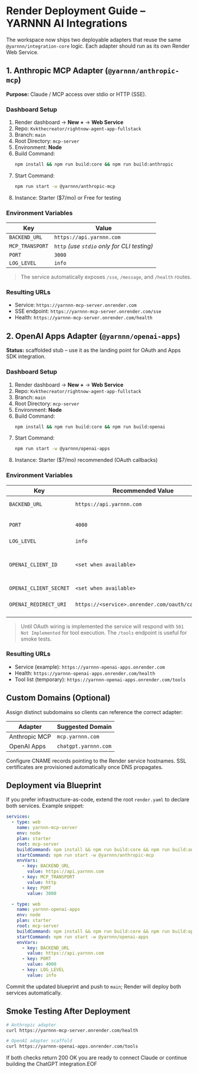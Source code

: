 # Render Deployment Guide – YARNNN AI Integrations

The workspace now ships two deployable adapters that reuse the same `@yarnnn/integration-core` logic. Each adapter should run as its own Render Web Service.

## 1. Anthropic MCP Adapter (`@yarnnn/anthropic-mcp`)

**Purpose:** Claude / MCP access over stdio or HTTP (SSE).

### Dashboard Setup
1. Render dashboard → **New +** → **Web Service**
2. Repo: `Kvkthecreator/rightnow-agent-app-fullstack`
3. Branch: `main`
4. Root Directory: `mcp-server`
5. Environment: **Node**
6. Build Command:
   ```bash
   npm install && npm run build:core && npm run build:anthropic
   ```
7. Start Command:
   ```bash
   npm run start -w @yarnnn/anthropic-mcp
   ```
8. Instance: Starter ($7/mo) or Free for testing

### Environment Variables
| Key | Value |
|-----|-------|
| `BACKEND_URL` | `https://api.yarnnn.com` |
| `MCP_TRANSPORT` | `http` *(use `stdio` only for CLI testing)* |
| `PORT` | `3000` |
| `LOG_LEVEL` | `info` |

> The service automatically exposes `/sse`, `/message`, and `/health` routes.

### Resulting URLs
- Service: `https://yarnnn-mcp-server.onrender.com`
- SSE endpoint: `https://yarnnn-mcp-server.onrender.com/sse`
- Health: `https://yarnnn-mcp-server.onrender.com/health`

## 2. OpenAI Apps Adapter (`@yarnnn/openai-apps`)

**Status:** scaffolded stub – use it as the landing point for OAuth and Apps SDK integration.

### Dashboard Setup
1. Render dashboard → **New +** → **Web Service**
2. Repo: `Kvkthecreator/rightnow-agent-app-fullstack`
3. Branch: `main`
4. Root Directory: `mcp-server`
5. Environment: **Node**
6. Build Command:
   ```bash
   npm install && npm run build:core && npm run build:openai
   ```
7. Start Command:
   ```bash
   npm run start -w @yarnnn/openai-apps
   ```
8. Instance: Starter ($7/mo) recommended (OAuth callbacks)

### Environment Variables
| Key | Recommended Value | Notes |
|-----|-------------------|-------|
| `BACKEND_URL` | `https://api.yarnnn.com` | Shared backend |
| `PORT` | `4000` | Default scaffold port |
| `LOG_LEVEL` | `info` | |
| `OPENAI_CLIENT_ID` | `<set when available>` | Needed for real Apps SDK usage |
| `OPENAI_CLIENT_SECRET` | `<set when available>` | |
| `OPENAI_REDIRECT_URI` | `https://<service>.onrender.com/oauth/callback` | Register with OpenAI |

> Until OAuth wiring is implemented the service will respond with `501 Not Implemented` for tool execution. The `/tools` endpoint is useful for smoke tests.

### Resulting URLs
- Service (example): `https://yarnnn-openai-apps.onrender.com`
- Health: `https://yarnnn-openai-apps.onrender.com/health`
- Tool list (temporary): `https://yarnnn-openai-apps.onrender.com/tools`

## Custom Domains (Optional)
Assign distinct subdomains so clients can reference the correct adapter:

| Adapter | Suggested Domain |
|---------|------------------|
| Anthropic MCP | `mcp.yarnnn.com` |
| OpenAI Apps | `chatgpt.yarnnn.com` |

Configure CNAME records pointing to the Render service hostnames. SSL certificates are provisioned automatically once DNS propagates.

## Deployment via Blueprint
If you prefer infrastructure-as-code, extend the root `render.yaml` to declare both services. Example snippet:

```yaml
services:
  - type: web
    name: yarnnn-mcp-server
    env: node
    plan: starter
    root: mcp-server
    buildCommand: npm install && npm run build:core && npm run build:anthropic
    startCommand: npm run start -w @yarnnn/anthropic-mcp
    envVars:
      - key: BACKEND_URL
        value: https://api.yarnnn.com
      - key: MCP_TRANSPORT
        value: http
      - key: PORT
        value: 3000

  - type: web
    name: yarnnn-openai-apps
    env: node
    plan: starter
    root: mcp-server
    buildCommand: npm install && npm run build:core && npm run build:openai
    startCommand: npm run start -w @yarnnn/openai-apps
    envVars:
      - key: BACKEND_URL
        value: https://api.yarnnn.com
      - key: PORT
        value: 4000
      - key: LOG_LEVEL
        value: info
```

Commit the updated blueprint and push to `main`; Render will deploy both services automatically.

## Smoke Testing After Deployment

```bash
# Anthropic adapter
curl https://yarnnn-mcp-server.onrender.com/health

# OpenAI adapter scaffold
curl https://yarnnn-openai-apps.onrender.com/tools
```

If both checks return 200 OK you are ready to connect Claude or continue building the ChatGPT integration.EOF

